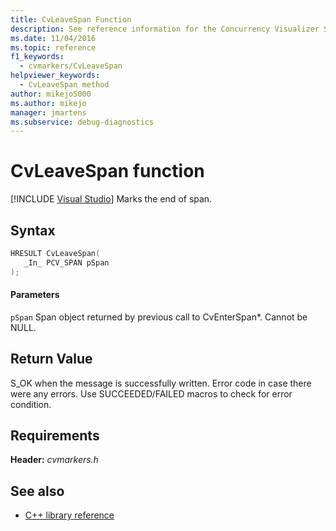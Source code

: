 ```yaml
---
title: CvLeaveSpan Function
description: See reference information for the Concurrency Visualizer SDK function CvLeaveSpan (C library).
ms.date: 11/04/2016
ms.topic: reference
f1_keywords: 
  - cvmarkers/CvLeaveSpan
helpviewer_keywords: 
  - CvLeaveSpan method
author: mikejo5000
ms.author: mikejo
manager: jmartens
ms.subservice: debug-diagnostics
---
```

# CvLeaveSpan function

 [!INCLUDE [Visual Studio](~/includes/applies-to-version/vs-windows-only.md)]
Marks the end of span.

## Syntax

```C
HRESULT CvLeaveSpan(
   _In_ PCV_SPAN pSpan
);
```

#### Parameters
 `pSpan`
 Span object returned by previous call to CvEnterSpan*. Cannot be NULL.

## Return Value
 S_OK when the message is successfully written. Error code in case there were any errors. Use SUCCEEDED/FAILED macros to check for error condition.

## Requirements
 **Header:** *cvmarkers.h*

## See also
- [C++ library reference](../profiling/cpp-library-reference.md)